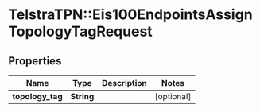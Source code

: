 # TelstraTPN::Eis100EndpointsAssignTopologyTagRequest

## Properties
Name | Type | Description | Notes
------------ | ------------- | ------------- | -------------
**topology_tag** | **String** |  | [optional] 


